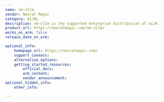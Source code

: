 ```yaml
---
name: nm-vllm
vendor: Neural Magic
category: AI/ML
description: nm-vllm is the supported enterprise distribution of vLLM. It's a high-throughput, memory-efficient inference engine for LLMs.
product_url: https://neuralmagic.com/nm-vllm/
works_on_arm: false
release_date_on_arm: 

optional_info:
    homepage_url: https://neuralmagic.com/
    support_caveats:
    alternative_options:
    getting_started_resources:
        official_docs:
        arm_content:
        vendor_announcement:
optional_hidden_info:
    other_info:

---
```


